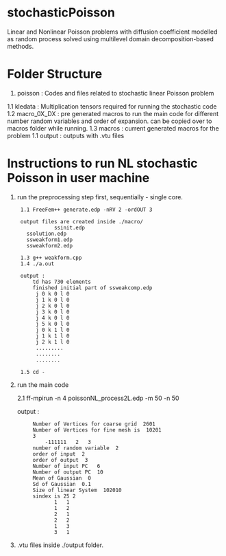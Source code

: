 # stochasticPoisson
Linear and Nonlinear Poisson problems with diffusion coefficient modelled as random process solved using multilevel domain decomposition-based methods.


# Folder Structure

1. poisson  : Codes and files related to stochastic linear Poisson problem

 1.1 kledata : Multiplication tensors required for running the stochastic code
 1.2 macro_0X_DX : pre generated macros to run the main code for different number random variables and order of expansion. can be copied over to macros folder while running.
 1.3 macros : current generated macros for the problem
 1.1 output : outputs with .vtu files



# Instructions to run NL stochastic Poisson in user machine 


1. run the preprocessing step first, sequentially - single core.

        1.1 FreeFem++ generate.edp -nRV 2 -ordOUT 3

        output files are created inside ./macro/
                   ssinit.edp
		  ssolution.edp
		  ssweakform1.edp
		  ssweakform2.edp

        1.3 g++ weakform.cpp
        1.4 ./a.out

        output :
            td has 730 elements
            finished initial part of ssweakcomp.edp
             j 0 k 0 l 0
             j 1 k 0 l 0
             j 2 k 0 l 0
             j 3 k 0 l 0
             j 4 k 0 l 0
             j 5 k 0 l 0
             j 0 k 1 l 0
             j 1 k 1 l 0
             j 2 k 1 l 0
             .........
             ........
             ........

        1.5 cd -



2. run the main code

    2.1 ff-mpirun -n 4 poissonNL_process2L.edp -m 50 -n 50


    output :


            Number of Vertices for coarse grid  2601
            Number of Vertices for fine mesh is  10201
            3
                -111111   2   3
            number of random variable  2
            order of input  2
            order of output  3
            Number of input PC   6
            Number of output PC  10
            Mean of Gaussian  0
            Sd of Gaussian  0.1
            Size of linear System  102010
            sindex is 25 2
                   1   1
                   1   2
                   2   1
                   2   2
                   1   3
                   3   1




3. .vtu files inside ./output folder.






